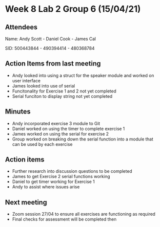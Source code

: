 # Week 8 Lab 2 Group 6 (15/04/21)

## Attendees
Name:   Andy Scott - Daniel Cook - James Cal

SID:    500443844 - 490394414 - 480368784

## Action Items from last meeting
* Andy looked into using a struct for the speaker module and worked on user interface
* James looked into use of serial
* Funcitonality for Exercise 1 and 2 not yet completed
* Serial funciton to display string not yet completed

## Minutes
* Andy incorporated exercise 3 module to Git
* Daniel worked on using the timer to complete exercise 1
* James worked on using the serial for exercise 2
* Group worked on breaking down the serial function into a module that can be used by each exercise


## Action items
* Further research into discussion questions to be completed
* James to get Exercise 2 serial functions working
* Daniel to get timer working for Exercise 1
* Andy to assist where issues arise


## Next meeting
* Zoom session 27/04 to ensure all exercises are functioning as required
* Final checks for assessment will be completed then



